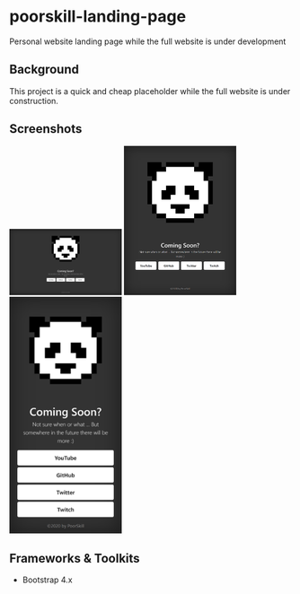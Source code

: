 # poorskill-landing-page
Personal website landing page while the full website is under development

## Background

This project is a quick and cheap placeholder while the full website is under construction.

## Screenshots

<p float="left">
<img src="./screenshots/screenshot_responsive.png" width="200" />
<img src="./screenshots/screenshot_iPad.png" width="200" />
<img src="./screenshots/screenshot_Pixel_2.png" width="200" />
</p>

## Frameworks & Toolkits

- Bootstrap 4.x



